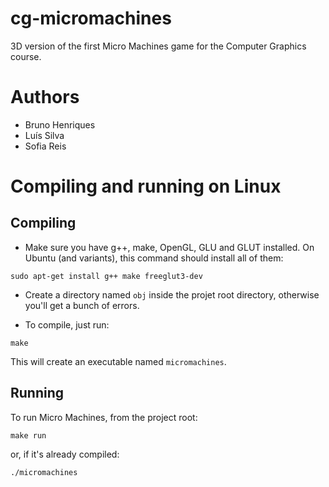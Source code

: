 # cg-micromachines
3D version of the first Micro Machines game for the Computer Graphics course.

# Authors
* Bruno Henriques
* Luís Silva
* Sofia Reis

# Compiling and running on Linux
## Compiling
* Make sure you have g++, make, OpenGL, GLU and GLUT installed.
On Ubuntu (and variants), this command should install all of them:
 ```shell
 sudo apt-get install g++ make freeglut3-dev
 ```

* Create a directory named `obj` inside the projet root directory, otherwise you'll get a bunch of errors.

* To compile, just run:
 ```shell
 make
 ```
 This will create an executable named `micromachines`.

## Running
To run Micro Machines, from the project root:
```shell
make run
```
or, if it's already compiled:
```shell
./micromachines
```
